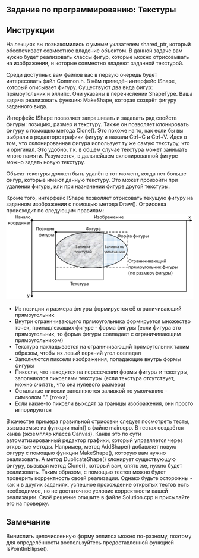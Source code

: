 ## Задание по программированию: Текстуры
## Инструкции
На лекциях вы познакомились с умным указателем shared_ptr, который обеспечивает совместное владение объектом. В данной задаче вам нужно будет реализовать классы фигур, которые можно отрисовывать на изображении, и которые совместно владеют заданной текстурой.

Среди доступных вам файлов вас в первую очередь будет интересовать файл Common.h. В нём приведён интерфейс IShape, который описывает фигуру. Существуют два вида фигур: прямоугольник и эллипс. Они указаны в перечислении ShapeType. Ваша задача реализовать функцию MakeShape, которая создаёт фигуру заданного вида.

Интерфейс IShape позволяет запрашивать и задавать ряд свойств фигуры: позицию, размер и текстуру. Также он позволяет клонировать фигуру с помощью метода Clone(). Это похоже на то, как если бы вы выбрали в редакторе графики фигуру и нажали Ctrl+C и Ctrl+V. Идея в том, что склонированная фигура использует ту же самую текстуру, что и оригинал. Это удобно, т.к. в общем случае текстура может занимать много памяти. Разумеется, в дальнейшем склонированной фигуре можно задать новую текстуру.

Объект текстуры должен быть удалён в тот момент, когда нет больше фигур, которые имеют данную текстуру. Это может произойти при удалении фигуры, или при назначении фигуре другой текстуры.

Кроме того, интерфейс IShape позволяет отрисовать текущую фигуру на заданном изображении с помощью метода Draw(). Отрисовка происходит по следующим правилам:
![](how_to_draw.png)

* Из позиции и размера фигуры формируется её ограничивающий прямоугольник
* Внутри ограничивающего прямоугольника формируется множество точек, принадлежащих фигуре - форма фигуры (если фигура это прямоугольник, то форма фигуры совпадает с ограничивающим прямоугольником)
* Текстура накладывается на ограничивающий прямоугольник таким образом, чтобы их левый верхний угол совпадал
* Заполняются пиксели изображения, попадающие внутрь формы фигуры
* Пиксели, что находятся на пересечении формы фигуры и текстуры, заполняются пикселями текстуры (если текстура отсутствует, можно считать, что она нулевого размера)
* Остальные пиксели заполняются заливкой по умолчанию - символом "." (точка)
* Если какие-то пиксели выходят за границы изображения, они просто игнорируются

В качестве примера правильной отрисовки следует посмотреть тесты, вызываемые из функции main() в файле main.cpp. В тестах создаётся канва (экземпляр класса Canvas). Канва это по сути автоматизированный редактор графики, который управляется через открытые методы. Например, метод AddShape() добавляет новую фигуру с помощью функции MakeShape(), которую вам нужно реализовать. А метод DuplicateShape() клонирует существующую фигуру, вызывая метод Clone(), который вам, опять же, нужно будет реализовать. Таким образом, с помощью тестов можно будет проверить корректность своей реализации. Однако будьте осторожны - как и в других заданиях, успешное прохождение открытых тестов есть необходимое, но не достаточное условие корректности вашей реализации. Своё решение опишите в файле Solution.cpp и присылайте его на проверку.

## Замечание
Вычислить целочисленную форму эллипса можно по-разному, поэтому для определённости воспользуйтесь предоставленной функцией IsPointInEllipse().
